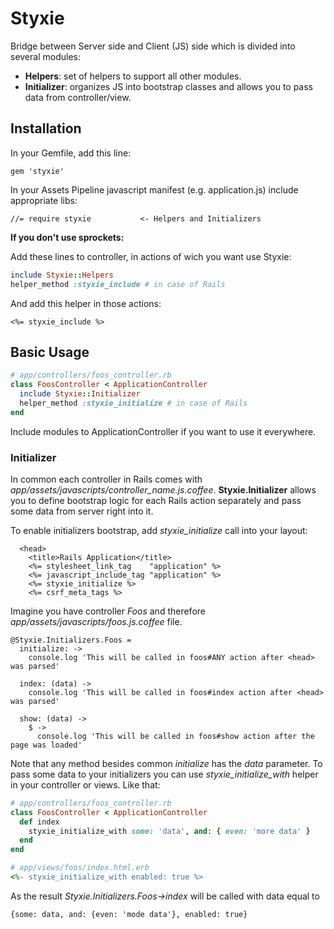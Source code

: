 # Styxie

Bridge between Server side and Client (JS) side which is divided into several modules:

* **Helpers**: set of helpers to support all other modules.
* **Initializer**: organizes JS into bootstrap classes and allows you to pass data from controller/view.

## Installation

In your Gemfile, add this line:

    gem 'styxie'
    
In your Assets Pipeline javascript manifest (e.g. application.js) include appropriate libs:

    //= require styxie           <- Helpers and Initializers
    

**If you don't use sprockets:** 

Add these lines to controller, in actions of wich you want use Styxie: 

```ruby
include Styxie::Helpers
helper_method :styxie_include # in case of Rails
```

And add this helper in those actions:

```erb
<%= styxie_include %>
```


## Basic Usage

```ruby
# app/controllers/foos_controller.rb
class FoosController < ApplicationController
  include Styxie::Initializer
  helper_method :styxie_initialize # in case of Rails
end
```

Include modules to ApplicationController if you want to use it everywhere.


### Initializer

In common each controller in Rails comes with *app/assets/javascripts/controller_name.js.coffee*. 
**Styxie.Initializer** allows you to define bootstrap logic for each Rails action separately and 
pass some data from server right into it.

To enable initializers bootstrap, add *styxie_initialize* call into your layout:

```erb
  <head>
    <title>Rails Application</title>
    <%= stylesheet_link_tag    "application" %>
    <%= javascript_include_tag "application" %>
    <%= styxie_initialize %>
    <%= csrf_meta_tags %>
```

Imagine you have controller *Foos* and therefore *app/assets/javascripts/foos.js.coffee* file.

```coffee-script
@Styxie.Initializers.Foos =
  initialize: ->
    console.log 'This will be called in foos#ANY action after <head> was parsed'
      
  index: (data) ->
    console.log 'This will be called in foos#index action after <head> was parsed'
    
  show: (data) -> 
    $ ->
      console.log 'This will be called in foos#show action after the page was loaded'
```

Note that any method besides common *initialize* has the *data* parameter. To pass some data to your
initializers you can use *styxie_initialize_with* helper in your controller or views. Like that:

```ruby
# app/controllers/foos_controller.rb
class FoosController < ApplicationController
  def index
    styxie_initialize_with some: 'data', and: { even: 'more data' }
  end
end

# app/views/foos/index.html.erb
<%- styxie_initialize_with enabled: true %>
```

As the result *Styxie.Initializers.Foos->index* will be called with data equal to 

    {some: data, and: {even: 'mode data'}, enabled: true}
